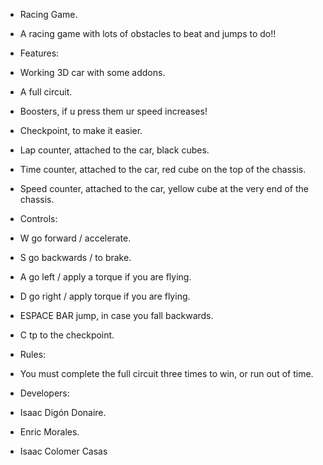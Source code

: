 - Racing Game.
- A racing game with lots of obstacles to beat and jumps to do!!

- Features: 
- Working 3D car with some addons.
- A full circuit.
- Boosters, if u press them ur speed increases!
- Checkpoint, to make it easier.
- Lap counter, attached to the car, black cubes.
- Time counter, attached to the car, red cube on the top of the chassis.
- Speed counter, attached to the car, yellow cube at the very end of the chassis.

- Controls:
- W go forward / accelerate.
- S go backwards / to brake.
- A go left / apply a torque if you are flying.
- D go right / apply torque if you are flying.
- ESPACE BAR jump, in case you fall backwards.
- C tp to the checkpoint.

- Rules: 
- You must complete the full circuit three times to win, or run out of time.

- Developers:
- Isaac Digón Donaire.
- Enric Morales.
- Isaac Colomer Casas 